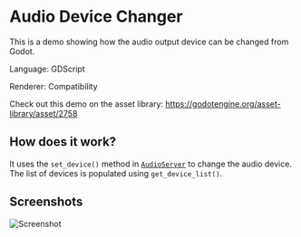 # Audio Device Changer

This is a demo showing how the audio output device can be changed from Godot.

Language: GDScript

Renderer: Compatibility

Check out this demo on the asset library: https://godotengine.org/asset-library/asset/2758

## How does it work?

It uses the `set_device()` method in
[`AudioServer`](https://docs.godotengine.org/en/latest/classes/class_audioserver.html)
to change the audio device.
The list of devices is populated using `get_device_list()`.

## Screenshots

![Screenshot](screenshots/device_changer.png)

